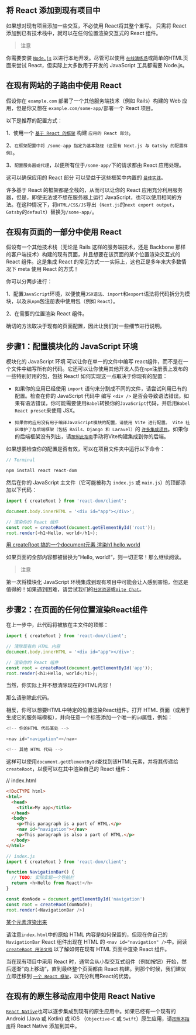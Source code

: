 ## 将 React 添加到现有项目中

如果想对现有项目添加一些交互，不必使用 React将其整个重写。 只需将 React 添加到已有技术栈中，就可以在任何位置渲染交互式的 React 组件。

> 注意

你需要安装 [`Node.js`](https://nodejs.org/zh-cn/) 以进行本地开发。尽管可以使用 [`在线演练场`](https://zh-hans.react.dev/learn/installation#try-react)或简单的HTML页面来尝试 React，但实际上大多数用于开发的 JavaScript  工具都需要 Node.js。

## 在现有网站的子路由中使用 React

假设你在 `example.com` 部署了一个其他服务端技术（例如 Rails）构建的 Web 应用，但是你又想在 `example.com/some-app/`部署一个 React 项目。

以下是推荐的配置方式：

1、使用一个 [`基于 React 的框架`](https://zh-hans.react.dev/learn/start-a-new-react-project) 构建 `应用的 React 部分`。

2、`在框架配置中将 /some-app 指定为基本路径（这里有 Next.js 与 Gatsby 的配置样例）`。

3、`配置服务器或代理`，以便所有位于`/some-app/`下的请求都由 React 应用处理。

这可以确保应用的 React 部分 可以受益于这些框架中内置的 [`最佳实践`](https://zh-hans.react.dev/learn/start-a-new-react-project#can-i-use-react-without-a-framework)。

许多基于 React 的框架都是全栈的，从而可以让你的 React 应用充分利用服务器，但是，即使无法或不想在服务器上运行 JavaScript，也可以使用相同的方法。在这种情况下，将`HTML/CSS/JS`导出（`Next.js`的`next export output`，`Gatsby`的`default`）替换为`/some-app/`。

## 在现有页面的一部分中使用 React

假设有一个其他技术栈（无论是 Rails 这样的服务端技术，还是 Backbone 那样的客户端技术）构建的现有页面，并且想要在该页面的某个位置渲染交互式的 React 组件。这是集成  React 的常见方式一一实际上，这也正是多年来大多数情况下 meta 使用 React 的方式！

你可以分两步进行：

1、配置`JavaScript`环境，以便使用`JSX语法`、`import`和`export`语法将代码拆分为模块，以及从`npm`包注册表中使用包（例如 `React`）。

2、在需要的位置渲染 React 组件。

确切的方法取决于现有的页面配置，因此让我们对一些细节进行说明。

## 步骤1：配置模块化的 JavaScript 环境

模块化的 JavaScript 环境 可以让你在单一的文件中编写 react组件，而不是在一个文件中编写所有的代码。它还可以让你使用其他开发人员在`npm`注册表上发布的一些特别好用的包，包括 React! 如何实现这一点取决于你现有的配置：

- 如果你的应用已经使用 `import` 语句来分割成不同的文件，请尝试利用已有的配置。检查在你的 JavaScript 代码中 编写 `<div />` 是否会导致语法错误。如果有语法错误，你可能需要使用`Babel`转换你的`JavaScript`代码，并启用`Babel React preset`来使用 JSX。

- `如果你的应用没有用于编译JavaScript模块的配置，请使用 Vite 进行配置。 Vite 社区维护了与后端框架（包括 Rails、Django 和 Laravel）`的 [`许多集成项目`](https://github.com/vitejs/awesome-vite#integrations-with-backends)。如果你的后端框架没有列出，请[`按照此指南`](https://cn.vitejs.dev/guide/backend-integration)手动将Vite构建集成到你的后端。

如果想要检查你的配置是否有效，可以在项目文件夹中运行以下命令：
```js
// Terminal

npm install react react-dom
```
然后在你的 JavaScript 主文件（它可能被称为 `index.js` 或 `main.js`）的顶部添加以下代码：

```js
import { createRoot } from 'react-dom/client';

document.body.innerHTML = '<div id="app"></div>';

// 渲染你的 React 组件
const root = createRoot(document.getElementById('root'));
root.render(<h1>Hello, world</h1>);
```
[用 createRoot 搞的一个document元素 渲染h1 hello world](./images/7-将React添加到现有项目中/1.png)

如果页面的全部内容都被替换为”Hello, world!“，则一切正常！那么继续阅读。

> 注意

第一次将模块化 JavaScript 环境集成到现有项目中可能会让人感到害怕，但这是值得的！如果遇到困难，请尝试我们的[`社区资源`](https://zh-hans.react.dev/community)或[`Vite Chat`](https://discord.com/invite/aYVNktYeEB)。


## 步骤2：在页面的任何位置渲染React组件

在上一步中，此代码将被放在主文件的顶部：

```js
import { createRoot } from 'react-dom/client';

// 清除现有的 HTML 内容
document.body.innerHTML = '<div id="app"></div>';

// 渲染你的 React 组件
const root = createRoot(document.getElementById('app'));
root.render(<h1>Hello, world</h1>);
```

当然，你实际上并不想清除现在的HTML内容！

那么请删除此代码。

相反，你可以想要HTML中特定的位置渲染React组件。打开 HTML 页面（或用于生成它的服务端模板），并向任意一个标签添加一个唯一的`id`属性，例如：

```js
<!-- 你的HTML 代码某处 -->

<nav id="navigation"></nav>

<!-- 其他 HTML 代码 -->
```

这样可以使用`document.getElementById`查找到该HTML元素，并将其传递给`createRoot`，以便可以在其中渲染自己的 React 组件：

// index.html
```html
<!DoCTYPE html>
<html>
  <head>
    <title>My app</title>
  </head>
  <body>
    <p>This paragraph is a part of HTML.</p>
    <nav id="navigation"></nav>
    <p>This paragraph is also a part of HTML.</p>
  </body>
</html>
```

```js
// index.js
import { createRoot } from 'react-dom/client';

function NavigationBar() {
  // TODO: 实际实现一个导航栏
  return <h>Hello from React!</h>
}

const domNode = document.getElementById('navigation')
const root = createRoot(domNode);
root.render(<NavigationBar />)
```
[某个元素渲染出来](./images/7-将React添加到现有项目中/2.png)

请注意`index.html`中的原始 HTML 内容是如何保留的，但现在你自己的 `NavigationBar` React 组件出现在 HTML 的 `<nav id="navigation" />`中。阅读[`createRoot 用法文档`](https://zh-hans.react.dev/reference/react-dom/client/createRoot#rendering-a-page-partially-built-with-react) 以了解如何在现有 HTML 页面中渲染 React 组件。

当在现有项目中采用 React 时，通常会从小型交互式组件（例如按钮）开始，然后逐渐”向上移动“，直到最终整个页面都由 React 构建。到那个时候，我们建议立即迁移到 [`一个 React 框架`](https://zh-hans.react.dev/learn/start-a-new-react-project)，以充分利用React的优势。

## 在现有的原生移动应用中使用 React Native

[`React Native`](https://reactnative.dev/)也可以逐步集成到现有的原生应用中。如果已经有一个现有的 Android (Java 或 Kotlin) 或 iOS （`Objective-C` 或 `Swift`）原生应用，请[`按照本指南`](https://reactnative.dev/docs/integration-with-existing-apps)将 React Native 添加到其中。






